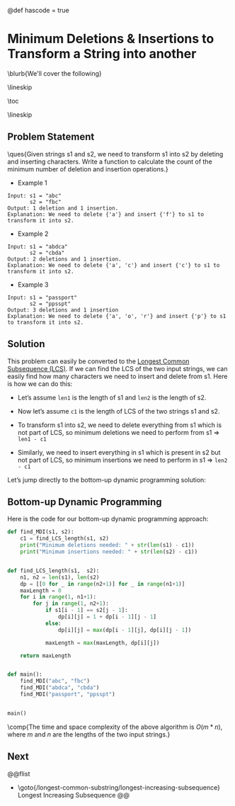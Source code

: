 @def hascode = true

# Minimum Deletions & Insertions to Transform a String into another

\blurb{We'll cover the following}

\lineskip

\toc

\lineskip

## Problem Statement

\ques{Given strings s1 and s2, we need to transform s1 into s2 by deleting and inserting characters. Write a function to calculate the count of the minimum number of deletion and insertion operations.}

* Example 1

```Plaintext
Input: s1 = "abc"
       s2 = "fbc"
Output: 1 deletion and 1 insertion.
Explanation: We need to delete {'a'} and insert {'f'} to s1 to transform it into s2.
```

* Example 2

```Plaintext
Input: s1 = "abdca"
       s2 = "cbda"
Output: 2 deletions and 1 insertion.
Explanation: We need to delete {'a', 'c'} and insert {'c'} to s1 to transform it into s2.
```

* Example 3

```Plaintext
Input: s1 = "passport"
       s2 = "ppsspt"
Output: 3 deletions and 1 insertion
Explanation: We need to delete {'a', 'o', 'r'} and insert {'p'} to s1 to transform it into s2.
```

## Solution

This problem can easily be converted to the [Longest Common Subsequence (LCS)](/longest-common-substring/longest-common-subsequence). If we can find the LCS of the two input strings, we can easily find how many characters we need to insert and delete from s1. Here is how we can do this:

* Let’s assume `len1` is the length of s1 and `len2` is the length of s2.

* Now let’s assume `c1` is the length of LCS of the two strings s1 and s2.

* To transform s1 into s2, we need to delete everything from s1 which is not part of LCS, so minimum deletions we need to perform from s1 => `len1 - c1`

* Similarly, we need to insert everything in s1 which is present in s2 but not part of LCS, so minimum insertions we need to perform in s1 => `len2 - c1`

Let’s jump directly to the bottom-up dynamic programming solution:

## Bottom-up Dynamic Programming

Here is the code for our bottom-up dynamic programming approach:

```python
def find_MDI(s1, s2):
    c1 = find_LCS_length(s1, s2)
    print("Minimum deletions needed: " + str(len(s1) - c1))
    print("Minimum insertions needed: " + str(len(s2) - c1))


def find_LCS_length(s1,  s2):
    n1, n2 = len(s1), len(s2)
    dp = [[0 for _ in range(n2+1)] for _ in range(n1+1)]
    maxLength = 0
    for i in range(1, n1+1):
        for j in range(1, n2+1):
            if s1[i - 1] == s2[j - 1]:
                dp[i][j] = 1 + dp[i - 1][j - 1]
            else:
                dp[i][j] = max(dp[i - 1][j], dp[i][j - 1])

            maxLength = max(maxLength, dp[i][j])

    return maxLength


def main():
    find_MDI("abc", "fbc")
    find_MDI("abdca", "cbda")
    find_MDI("passport", "ppsspt")


main()
```

\comp{The time and space complexity of the above algorithm is $O(m*n)$, where $m$ and $n$ are the lengths of the two input strings.}

## Next
@@flist
* \goto{/longest-common-substring/longest-increasing-subsequence} Longest Increasing Subsequence
@@